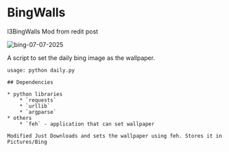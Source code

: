 # BingWalls
I3BingWalls Mod from redit  post

![bing-07-07-2025](https://github.com/user-attachments/assets/dfe72442-373e-4dbc-8567-b7ced0768a6b)

A script to set the daily bing image as the wallpaper.

```
usage: python daily.py

## Dependencies

* python libraries
    * `requests`
    * `urllib`
    * `argparse`
* others
    * `feh` - application that can set wallpaper

Modified Just Downloads and sets the wallpaper using feh. Stores it in Pictures/Bing
